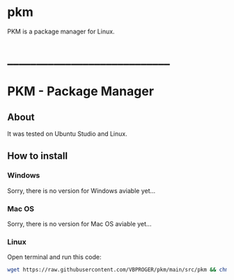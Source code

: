 # pkm
PKM is a package manager for Linux.

# ____________________________

# PKM - Pac**k**age Manager
## About
It was tested on Ubuntu Studio and Linux.
## How to install
### Windows
Sorry, there is no version for Windows aviable yet...
### Mac OS
Sorry, there is no version for Mac OS aviable yet...
### Linux
Open terminal and run this code:
```bash
wget https://raw.githubusercontent.com/VBPROGER/pkm/main/src/pkm && chmod u+x ~/pkm && mv ~/pkm ~/.local/bin/pkm
```
